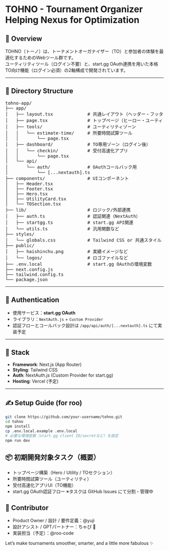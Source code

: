 # TOHNO - Tournament Organizer Helping Nexus for Optimization

## 🧠 Overview
TOHNO（トーノ）は、トーナメントオーガナイザー（TO）と参加者の体験を最適化するためのWebツール群です。  
ユーティリティツール（ログイン不要）と、start.gg OAuth連携を用いた本格TO向け機能（ログイン必須）の2軸構成で開発されています。

---

## 🚧 Directory Structure

<pre>
tohno-app/
├── app/
│   ├── layout.tsx             # 共通レイアウト（ヘッダー・フッター）
│   ├── page.tsx               # トップページ（ヒーロー・ユーティリティ・TOゾーン）
│   ├── tools/                 # ユーティリティゾーン
│   │   └── estimate-time/     # 所要時間試算ツール
│   │       └── page.tsx
│   ├── dashboard/             # TO専用ゾーン（ログイン後）
│   │   └── checkin/           # 受付高速化アプリ
│   │       └── page.tsx
│   └── api/
│       └── auth/              # OAuthコールバック用
│           └── [...nextauth].ts
├── components/                # UIコンポーネント
│   ├── Header.tsx
│   ├── Footer.tsx
│   ├── Hero.tsx
│   ├── UtilityCard.tsx
│   └── TOSection.tsx
├── lib/                       # ロジック/外部連携
│   ├── auth.ts                # 認証関連（NextAuth）
│   ├── startgg.ts             # start.gg API関連
│   └── utils.ts               # 汎用関数など
├── styles/
│   └── globals.css            # Tailwind CSS or 共通スタイル
├── public/
│   ├── haishinchu.png         # 実績イメージなど
│   └── logos/                 # ロゴファイルなど
├── .env.local                 # start.gg OAuthの環境変数
├── next.config.js
├── tailwind.config.ts
└── package.json
</pre>

---

## 🔐 Authentication

- 使用サービス：**start.gg OAuth**
- ライブラリ：`NextAuth.js` + `Custom Provider`
- 認証フローとコールバック設計は `/app/api/auth/[...nextauth].ts` にて実装予定

---

## 🔨 Stack

- **Framework**: Next.js (App Router)
- **Styling**: Tailwind CSS
- **Auth**: NextAuth.js (Custom Provider for start.gg)
- **Hosting**: Vercel (予定)

---

## ✍️ Setup Guide (for roo)

```bash
git clone https://github.com/your-username/tohno.git
cd tohno
npm install
cp .env.local.example .env.local
# 必要な環境変数（start.gg client ID/secretなど）を設定
npm run dev
```

## 📦 初期開発対象タスク（概要）
- トップページ構築（Hero / Utility / TOセクション）
- 所要時間試算ツール（ユーティリティ）
- 受付高速化アプリUI（TO機能）
- start.gg OAuth認証フロー
※タスクは GitHub Issues にて分割・管理中  

## 🙌 Contributor
- Product Owner / 設計 / 要件定義：@yuji
- 設計アシスト / GPTパートナー：ちゃぴ 💅
- 実装担当（予定）：@roo-code

Let’s make tournaments smoother, smarter, and a little more fabulous ✨